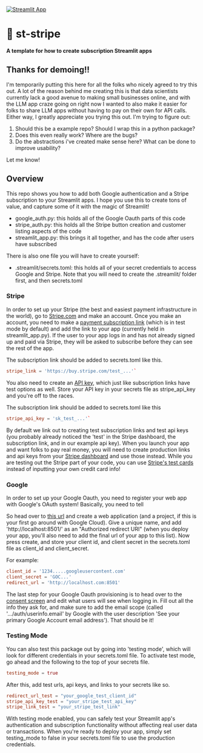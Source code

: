 [![Streamlit App](https://static.streamlit.io/badges/streamlit_badge_black_white.svg)](https://subscription.streamlit.app)

# 🥟 st-stripe

<strong>A template for how to create subscription Streamlit apps </strong>

## Thanks for demoing!!

I'm temporarily putting this here for all the folks who nicely agreed to try this out. A lot of the reason behind me creating this is that data scientists currently lack a good avenue to making small businesses online, and with the LLM app craze going on right now I wanted to also make it easier for folks to share LLM apps without having to pay on their own for API calls. Either way, I greatly appreciate you trying this out. I'm trying to figure out:
1. Should this be a example repo? Should I wrap this in a python package?
2. Does this even really work? Where are the bugs?
3. Do the abstractions i've created make sense here? What can be done to improve usability?

Let me know!

## Overview

This repo shows you how to add both Google authentication and a Stripe subscription to your Streamlit apps. I hope you use this to create tons of value, and capture some of it with the magic of Streamlit!

- google_auth.py: this holds all of the Google Oauth parts of this code
- stripe_auth.py: this holds all the Stripe button creation and customer listing aspects of the code
- streamlit_app.py: this brings it all together, and has the code after users have subscribed

There is also one file you will have to create yourself:

- .streamlit/secrets.toml: this holds all of your secret credentials to access Google and Stripe. Note that you will need to create the .streamlit/ folder first, and then secrets.toml

### Stripe

In order to set up your Stripe (the best and easiest payment infrastructure in the world), go to [Stripe.com](https://stripe.com) and make an account. Once you make an account, you need to make a [payment subscription link](https://dashboard.stripe.com/test/payment-links/create) (which is in test mode by default) and add the link to your app (currently held in streamlit_app.py). If the user to your app logs in and has not already signed up and paid via Stripe, they will be asked to subscribe before they can see the rest of the app.

The subscription link should be added to secrets.toml like this.

```toml
stripe_link = 'https://buy.stripe.com/test_...'`
```

You also need to create an [API key](https://dashboard.stripe.com/test/apikeys), which just like subscription links have test options as well. Store your API key in your secrets file as stripe_api_key and you're off to the races.

The subscription link should be added to secrets.toml like this

```toml
stripe_api_key = 'sk_test_...'`
```

By default we link out to creating test subscription links and test api keys (you probably already noticed the 'test' in the Stripe dashboard, the subscription link, and in our example api key). When you launch your app and want folks to pay real money, you will need to create production links and api keys from your [Stripe dashboard](https://dashboard.stripe.com) and use those instead. While you are testing out the Stripe part of your code, you can use [Stripe's test cards](https://stripe.com/docs/testing) instead of inputting your own credit card info!

### Google

In order to set up your Google Oauth, you need to register your web app with Google's OAuth system! Basically, you need to tell

So head over to [this url](https://console.cloud.google.com/apis/credentials/oauthclient) and create a web application (and a project, if this is your first go around with Google Cloud). Give a unique name, and add 'http://localhost:8501/' as an "Authorized redirect URI" (when you deploy your app, you'll also need to add the final url of your app to this list). Now press create, and store your client id, and client secret in the secrets.toml file as client_id and client_secret.

For example:

```toml
client_id = '1234.....googleusercontent.com'
client_secret = 'GOC...'
redirect_url = 'http://localhost.com:8501'
```

The last step for your Google Oauth provisioning is to head over to the [consent screen](https://console.cloud.google.com/apis/credentials/consent) and edit what users will see when logging in. Fill out all the info they ask for, and make sure to add the email scope (called '.../auth/userinfo.email' by Google with the user description 'See your primary Google Account email address'). That should be it!

### Testing Mode

You can also test this package out by going into 'testing mode', which will look for different credentials in your secrets.toml file. To activate test mode, go ahead and the following to the top of your secrets file.

```toml
testing_mode = true
```

After this, add test urls, api keys, and links to your secrets like so.

```toml
redirect_url_test = "your_google_test_client_id"
stripe_api_key_test = "your_stripe_test_api_key"
stripe_link_test = "your_stripe_test_link"
```

With testing mode enabled, you can safely test your Streamlit app's authentication and subscription functionality without affecting real user data or transactions. When you're ready to deploy your app, simply set testing_mode to false in your secrets.toml file to use the production credentials.